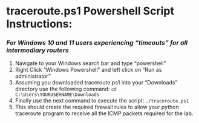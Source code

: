 # traceroute.ps1 Powershell Script Instructions:
### *For Windows 10 and 11 users experiencing “timeouts” for all intermediary routers* 
1. Navigate to your Windows search bar and type “powershell” 
2. Right Click “Windows Powershell” and left click on “Run as administrator” 
3. Assuming you downloaded traceroute.ps1 into your “Downloads” directory use the following command: 
`cd C:\Users\YOURUSERNAME\Downloads`
4. Finally use the next command to execute the script:
`./traceroute.ps1`
5. This should create the required firewall rules to allow your python traceroute program to receive all the ICMP packets required for the lab.
